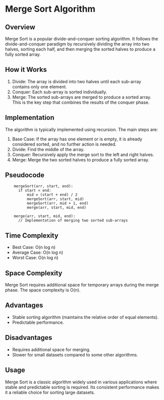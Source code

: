# Merge Sort Algorithm

## Overview

Merge Sort is a popular divide-and-conquer sorting algorithm. It follows the divide-and-conquer paradigm by recursively dividing the array into two halves, sorting each half, and then merging the sorted halves to produce a fully sorted array.

## How it Works

1. Divide: The array is divided into two halves until each sub-array contains only one element.
2. Conquer: Each sub-array is sorted individually.
3. Merge: The sorted sub-arrays are merged to produce a sorted array. This is the key step that combines the results of the conquer phase.

## Implementation

The algorithm is typically implemented using recursion. The main steps are:
1. Base Case: If the array has one element or is empty, it is already considered sorted, and no further action is needed.
2. Divide: Find the middle of the array.
3. Conquer: Recursively apply the merge sort to the left and right halves.
4. Merge: Merge the two sorted halves to produce a fully sorted array.

## Pseudocode
  ```plaintext
      mergeSort(arr, start, end):
        if start < end:
            mid = (start + end) / 2
            mergeSort(arr, start, mid)
            mergeSort(arr, mid + 1, end)
            merge(arr, start, mid, end)
  
      merge(arr, start, mid, end):
        // Implementation of merging two sorted sub-arrays
```

## Time Complexity

- Best Case: O(n log n)
- Average Case: O(n log n)
- Worst Case: O(n log n)

## Space Complexity

Merge Sort requires additional space for temporary arrays during the merge phase. The space complexity is O(n).

## Advantages

- Stable sorting algorithm (maintains the relative order of equal elements).
- Predictable performance.

## Disadvantages

- Requires additional space for merging.
- Slower for small datasets compared to some other algorithms.

## Usage

Merge Sort is a classic algorithm widely used in various applications where stable and predictable sorting is required. Its consistent performance makes it a reliable choice for sorting large datasets.
